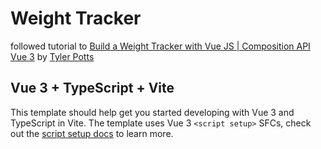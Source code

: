 # Weight Tracker

followed tutorial to [Build a Weight Tracker with Vue JS | Composition API Vue 3](https://www.youtube.com/watch?v=npSUd_3vWTc) by [Tyler Potts](https://github.com/TylerPottsDev)

## Vue 3 + TypeScript + Vite

This template should help get you started developing with Vue 3 and TypeScript in Vite. The template uses Vue 3 `<script setup>` SFCs, check out the [script setup docs](https://v3.vuejs.org/api/sfc-script-setup.html#sfc-script-setup) to learn more.
